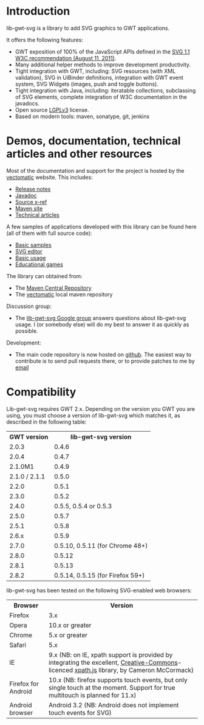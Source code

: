 # Introduction
lib-gwt-svg is a library to add SVG graphics to GWT applications.

It offers the following features:

* GWT exposition of 100% of the JavaScript APIs defined in the [SVG 1.1 W3C recommendation (August 11, 2011)](http://www.w3.org/TR/SVG/ "Scalable Vector Graphics (SVG) 1.1 (Second Edition)").
* Many additional helper methods to improve development productivity.
* Tight integration with GWT, including: SVG resources (with XML validation), SVG in UiBinder definitions, integration with GWT event system, SVG Widgets (images, push and toggle buttons).
* Tight integration with Java, including: iteratable collections, subclassing of SVG elements, complete integration of W3C documentation in the javadocs.
* Open source [LGPLv3](http://www.gnu.org/licenses/lgpl.html "LGPLv3 homepage") license.
* Based on modern tools: maven, sonatype, git, jenkins

# Demos, documentation, technical articles and other resources

Most of the documentation and support for the project is hosted by the [vectomatic](http://www.vectomatic.org/libs/lib-gwt-svg) website. This includes:

* [Release notes](http://www.vectomatic.org/libs/lib-gwt-svg/release-notes)
* [Javadoc](http://www.vectomatic.org/mvn-sites/lib-gwt-svg/apidocs/index.html)
* [Source x-ref](http://www.vectomatic.org/mvn-sites/lib-gwt-svg/xref/index.html)
* [Maven site](http://www.vectomatic.org/mvn-sites/lib-gwt-svg/)
* [Technical articles](http://www.vectomatic.org/category/lib-gwt-svg)

A few samples of applications developed with this library can be found here (all of them with full source code):

* [Basic samples](http://www.vectomatic.org/libs/lib-gwt-svg/samples)
* [SVG editor](http://www.vectomatic.org/apps/svgreal)
* [Basic usage](http://www.vectomatic.org/games/lib-gwt-svg-chess)
* [Educational games](http://www.vectomatic.org/games/lib-gwt-svg-edu)

The library can obtained from:

* The [Maven Central Repository](http://search.maven.org/#search|ga|1|a%3A%22lib-gwt-svg%22)
* The [vectomatic](http://www.vectomatic.org/mvn/org/vectomatic/lib-gwt-svg) local maven repository

Discussion group: 

* The [lib-gwt-svg Google group](https://groups.google.com/group/lib-gwt-svg) answers questions about lib-gwt-svg usage. I (or somebody else) will do my best to answer it as quickly as possible.

Development: 

* The main code repository is now hosted on [github](https://github.com/laaglu/lib-gwt-svg). The easiest way to contribute is to send pull requests there, or to provide patches to me by [email](mailto:laaglu@gmail.com)

# Compatibility
Lib-gwt-svg requires GWT 2.x. Depending on the version you GWT you are using, you must choose a version of lib-gwt-svg which matches it, as described in the following table:
<table border="0">
<tbody>
<tr>
<th>GWT version</th>
<th>lib-gwt-svg version</th>
</tr>
<tr>
<td>2.0.3</td>
<td>0.4.6</td>
</tr>
<tr>
<td>2.0.4</td>
<td>0.4.7</td>
</tr>
<tr>
<td>2.1.0M1</td>
<td>0.4.9</td>
</tr>
<tr>
<td>2.1.0 / 2.1.1</td>
<td>0.5.0</td>
</tr>
<tr>
<td>2.2.0</td>
<td>0.5.1</td>
</tr>
<tr>
<td>2.3.0</td>
<td>0.5.2</td>
</tr>
<tr>
<td>2.4.0</td>
<td>0.5.5, 0.5.4 or 0.5.3</td>
</tr>
<tr>
<td>2.5.0</td>
<td>0.5.7</td>
</tr>
<tr>
<td>2.5.1</td>
<td>0.5.8</td>
</tr>
<tr>
<td>2.6.x</td>
<td>0.5.9</td>
</tr>
<tr>
<td>2.7.0</td>
<td>0.5.10, 0.5.11 (for Chrome 48+)</td>
</tr>
<tr>
<td>2.8.0</td>
<td>0.5.12</td>
</tr>
<tr>
<td>2.8.1</td>
<td>0.5.13</td>
</tr>
<tr>
<td>2.8.2</td>
<td>0.5.14, 0.5.15 (for Firefox 59+)</td>
</tr>
</tbody>
</table>

lib-gwt-svg has been tested on the following SVG-enabled web browsers:
<table border="0">
<tbody>
<tr>
<th>Browser</th>
<th>Version</th>
</tr>
<tr>
<td>Firefox</td>
<td>3.x</td>
</tr>
<tr>
<td>Opera</td>
<td>10.x or greater</td>
</tr>
<tr>
<td>Chrome</td>
<td>5.x or greater</td>
</tr>
<tr>
<td>Safari</td>
<td>5.x</td>
</tr>
<tr>
<td>IE</td>
<td>9.x (NB: on IE, xpath support is provided by integrating the excellent, <a href="http://creativecommons.org/licenses/by-sa/2.0/" title="Creative Commons Licence">Creative-Commons</a>-licenced  <a href="http://mcc.id.au/xpathjs" title="xpath.js home">xpath.js</a> library, by Cameron McCormack)</td>
</tr>
<tr>
<td>Firefox for Android</td>
<td>10.x (NB: firefox supports touch events, but only single touch at the moment. Support for true multitouch is planned for 11.x)</td>
</tr>
<tr>
<td>Android browser</td>
<td>Android 3.2 (NB: Android does not implement touch events for SVG)</td>
</tr>
</tbody>
</table>

